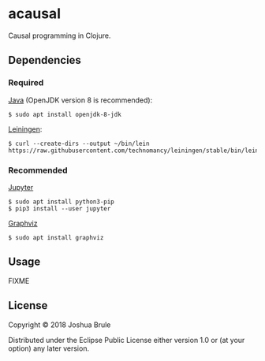 # acausal

Causal programming in Clojure.

## Dependencies

### Required

[Java](https://openjdk.java.net/install/) (OpenJDK version 8 is recommended):

    $ sudo apt install openjdk-8-jdk

[Leiningen](https://leiningen.org):

    $ curl --create-dirs --output ~/bin/lein https://raw.githubusercontent.com/technomancy/leiningen/stable/bin/lein

### Recommended

[Jupyter](https://jupyter.org/install)

    $ sudo apt install python3-pip
    $ pip3 install --user jupyter

[Graphviz](https://graphviz.org/download/)

    $ sudo apt install graphviz


## Usage

FIXME

## License

Copyright © 2018 Joshua Brule

Distributed under the Eclipse Public License either version 1.0 or (at
your option) any later version.
